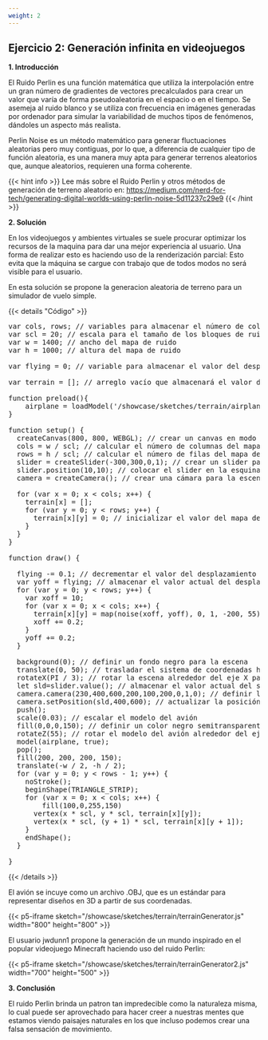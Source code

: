 ```yaml
---
weight: 2
---
```

## Ejercicio 2: Generación infinita en videojuegos

**1. Introducción**

El Ruido Perlin es una función matemática que utiliza la interpolación entre un gran número de gradientes de vectores precalculados para crear un valor que varía de forma pseudoaleatoria en el espacio o en el tiempo. Se asemeja al ruido blanco y se utiliza con frecuencia en imágenes generadas por ordenador para simular la variabilidad de muchos tipos de fenómenos, dándoles un aspecto más realista.

Perlin Noise es un método matemático para generar fluctuaciones aleatorias pero muy contiguas, por lo que, a diferencia de cualquier tipo de función aleatoria, es una manera muy apta para generar terrenos aleatorios que, aunque aleatorios, requieren una forma coherente.

{{< hint info >}}
Lee más sobre el Ruido Perlin y otros métodos de generación de terreno aleatorio en:
https://medium.com/nerd-for-tech/generating-digital-worlds-using-perlin-noise-5d11237c29e9
{{< /hint >}}

**2. Solución**

En los videojuegos y ambientes virtuales se suele procurar optimizar los recursos de la maquina para dar una mejor experiencia al usuario. Una forma de realizar esto es haciendo uso de la renderización parcial: Esto evita que la máquina se cargue con trabajo que de todos modos no será visible para el usuario. 

En esta solución se propone la generacion aleatoria de terreno para un simulador de vuelo simple.


{{< details "Código" >}}
<pre>
var cols, rows; // variables para almacenar el número de columnas y filas en el mapa de ruido
var scl = 20; // escala para el tamaño de los bloques de ruido
var w = 1400; // ancho del mapa de ruido
var h = 1000; // altura del mapa de ruido

var flying = 0; // variable para almacenar el valor del desplazamiento vertical del mapa de ruido

var terrain = []; // arreglo vacío que almacenará el valor del mapa de ruido en cada posición

function preload(){
    airplane = loadModel('/showcase/sketches/terrain/airplane.obj'); // precargar el modelo del avión
}

function setup() {
  createCanvas(800, 800, WEBGL); // crear un canvas en modo WEBGL
  cols = w / scl; // calcular el número de columnas del mapa de ruido
  rows = h / scl; // calcular el número de filas del mapa de ruido
  slider = createSlider(-300,300,0,1); // crear un slider para desplazar la cámara
  slider.position(10,10); // colocar el slider en la esquina superior izquierda
  camera = createCamera(); // crear una cámara para la escena

  for (var x = 0; x < cols; x++) {
    terrain[x] = [];
    for (var y = 0; y < rows; y++) {
      terrain[x][y] = 0; // inicializar el valor del mapa de ruido en cada posición con cero
    }
  }
}

function draw() {

  flying -= 0.1; // decrementar el valor del desplazamiento vertical del mapa de ruido
  var yoff = flying; // almacenar el valor actual del desplazamiento vertical del mapa de ruido
  for (var y = 0; y < rows; y++) {
    var xoff = 10;
    for (var x = 0; x < cols; x++) {
      terrain[x][y] = map(noise(xoff, yoff), 0, 1, -200, 55); // mapear el valor del ruido a un valor entre -200 y 55
      xoff += 0.2;
    }
    yoff += 0.2;
  }

  background(0); // definir un fondo negro para la escena
  translate(0, 50); // trasladar el sistema de coordenadas hacia abajo para mostrar la escena completa
  rotateX(PI / 3); // rotar la escena alrededor del eje X para mostrar la vista desde arriba
  let sld=slider.value(); // almacenar el valor actual del slider
  camera.camera(230,400,600,200,100,200,0,1,0); // definir la posición inicial de la cámara
  camera.setPosition(sld,400,600); // actualizar la posición de la cámara con el valor del slider
  push();
  scale(0.03); // escalar el modelo del avión
  fill(0,0,0,150); // definir un color negro semitransparente para el modelo del avión
  rotateZ(55); // rotar el modelo del avión alrededor del eje Z
  model(airplane, true);
  pop();
  fill(200, 200, 200, 150);
  translate(-w / 2, -h / 2);
  for (var y = 0; y < rows - 1; y++) {
    noStroke();
    beginShape(TRIANGLE_STRIP);
    for (var x = 0; x < cols; x++) {
        fill(100,0,255,150)
      vertex(x * scl, y * scl, terrain[x][y]);
      vertex(x * scl, (y + 1) * scl, terrain[x][y + 1]);
    }
    endShape();
  }
  
}
</pre>
{{< /details >}}


El avión se incuye como un archivo .OBJ, que es un estándar para representar diseños en 3D a partir de sus coordenadas.



{{< p5-iframe sketch="/showcase/sketches/terrain/terrainGenerator.js" width="800" height="800" >}}

El usuario jwdunn1 propone la generación de un mundo inspirado en el popular videojuego Minecraft haciendo uso del ruido Perlin:

{{< p5-iframe sketch="/showcase/sketches/terrain/terrainGenerator2.js" width="700" height="500" >}}

**3. Conclusión**

El ruido Perlin brinda un patron tan impredecible como la naturaleza misma, lo cual puede ser aprovechado para hacer creer a nuestras mentes que estamos viendo paisajes naturales en los que incluso podemos crear una falsa sensación de movimiento.